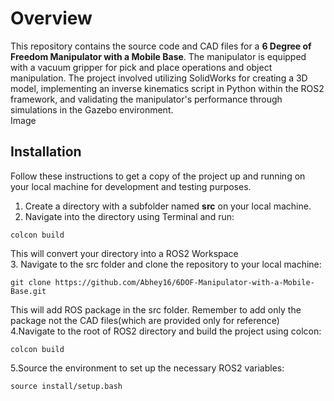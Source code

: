 # Overview
This repository contains the source code and CAD files for a **6 Degree of Freedom Manipulator with a Mobile Base**. The manipulator is equipped with a vacuum gripper for pick and place operations and object manipulation. The project involved utilizing SolidWorks for creating a 3D model, implementing an inverse kinematics script in Python within the ROS2 framework, and validating the manipulator's performance through simulations in the Gazebo environment.
<br>
Image
<br>
## Installation
Follow these instructions to get a copy of the project up and running on your local machine for development and testing purposes.
1. Create a directory with a subfolder named **src** on your local machine.
2. Navigate into the directory using Terminal and run:
```
colcon build
```
This will convert your directory into a ROS2 Workspace<br>
3. Navigate to the src folder and clone the repository to your local machine:
```
git clone https://github.com/Abhey16/6DOF-Manipulator-with-a-Mobile-Base.git
```
This will add ROS package in the src folder. Remember to add only the package not the CAD files(which are provided only for reference)<br>
4.Navigate to the root of ROS2 directory and build the project using colcon:
```
colcon build
```
5.Source the environment to set up the necessary ROS2 variables:
```
source install/setup.bash
```


